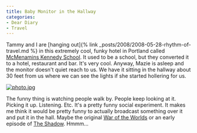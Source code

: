 ```yaml
---
title: Baby Monitor in the Hallway
categories:
- Dear Diary
- Travel
---
```


Tammy and I are [hanging out]{% link _posts/2008/2008-05-28-rhythm-of-travel.md %} in this extremely cool, funky hotel in Portland called [McMenamins Kennedy School](http://www.kennedyschool.com/index.php?loc=57). It used to be a school, but they converted it to a hotel, restaurant and bar. It's very cool.
Anyway, Mazie is asleep and the monitor doesn't quiet reach to us. We have it sitting in the hallway about 30 feet from us where we can see the lights if she started hollering for us.

[![photo.jpg](http://farm4.static.flickr.com/3086/2532446635_16b2318441.jpg)](http://www.flickr.com/photos/46408384@N00/2532446635)

The funny thing is watching people walk by. People keep looking at it. Picking it up. Listening. Etc. It's a pretty funny social experiment. It makes me think it would be pretty funny to actually broadcast something over it and put it in the hall. Maybe the original [War of the Worlds](http://www.mercurytheatre.info/) or an early episode of [The Shadow](http://en.wikipedia.org/wiki/The_Shadow_%28fictional_character%29). Hmmm...
